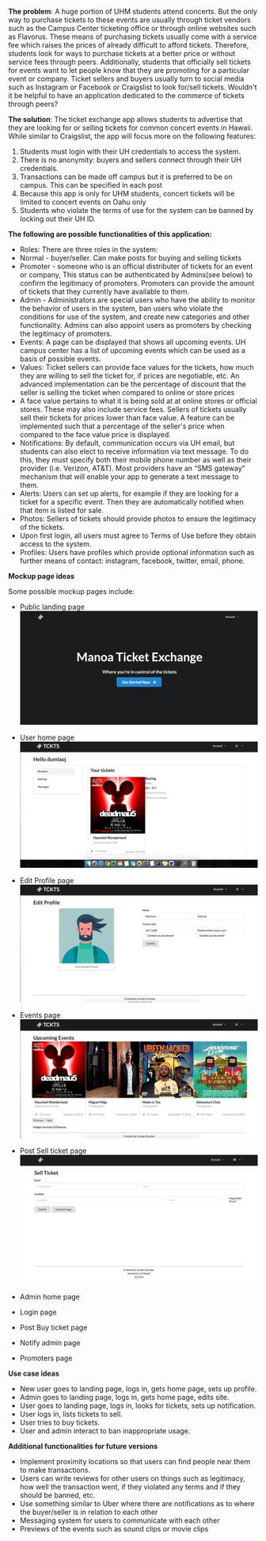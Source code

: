
**The problem**: A huge portion of UHM students attend concerts. But the only way to purchase tickets to these events are usually through ticket vendors such as the Campus Center ticketing office or through online websites such as Flavorus. These means of purchasing tickets usually come with a service fee which raises the prices of already difficult to afford tickets. Therefore, students look for ways to purchase tickets at a better price or without service fees through peers. Additionally, students that officially sell tickets for events want to let people know that they are promoting for a particular event or company. Ticket sellers and buyers usually turn to social media such as Instagram or Facebook or Craigslist to look for/sell tickets. Wouldn't it be helpful to have an application dedicated to the commerce of tickets through peers? 

**The solution**: The ticket exchange app allows students to advertise that they are looking for or selling tickets for common concert events in Hawaii. While similar to Craigslist, the app will focus more on the following features: 

1. Students must login with their UH credentials to access the system.
2. There is no anonymity: buyers and sellers connect through their UH credentials.
3. Transactions can be made off campus but it is preferred to be on campus. This can be specified in each post
4. Because this app is only for UHM students, concert tickets will be limited to concert events on Oahu only
5. Students who violate the terms of use for the system can be banned by locking out their UH ID.

**The following are possible functionalities of this application:**

* Roles: There are three roles in the system: 
* Normal - buyer/seller. Can make posts for buying and selling tickets
* Promoter - someone who is an official distributer of tickets for an event or company, This status can be authenticated by Admins(see below) to confirm the legitimacy of promoters. Promoters can provide the amount of tickets that they currently have available to them.
* Admin - Administrators are special users who have the ability to monitor the behavior of users in the system, ban users who violate the conditions for use of the system, and create new categories and other functionality. Admins can also appoint users as promoters by checking the legitimacy of promoters. 
* Events: A page can be displayed that shows all upcoming events. UH campus center has a list of upcoming events which can be used as a basis of possible events. 
* Values: Ticket sellers can provide face values for the tickets, how much they are willing to sell the ticket for, if prices are negotiable, etc. An advanced implementation can be the percentage of discount that the seller is selling the ticket when compared to online or store prices 
* A face value pertains to what it is being sold at at online stores or official stores. These may also include service fees. Sellers of tickets usually sell their tickets for prices lower than face value. A feature can be implemented such that a percentage of the seller's price when compared to the face value price is displayed. 
* Notifications: By default, communication occurs via UH email, but students can also elect to receive information via text message. To do this, they must specify both their mobile phone number as well as their provider (i.e. Verizon, AT&T). Most providers have an “SMS gateway” mechanism that will enable your app to generate a text message to them. 
* Alerts: Users can set up alerts, for example if they are looking for a ticket for a specific event. Then they are automatically notified when that item is listed for sale.
* Photos: Sellers of tickets should provide photos to ensure the legitimacy of the tickets. 
* Upon first login, all users must agree to Terms of Use before they obtain access to the system.
* Profiles: Users have profiles which provide optional information such as further means of contact: instagram, facebook, twitter, email, phone. 

**Mockup page ideas**

Some possible mockup pages include:

* Public landing page
![alt text](Screenshots/login.png)
* User home page
![alt text](Screenshots/account.png)
* Edit Profile page
![alt text](Screenshots/editprofile.png)
* Events page
![alt text](Screenshots/events.png)
* Post Sell ticket page
![alt text](Screenshots/sell.png)

* Admin home page
* Login page
* Post Buy ticket page
* Notify admin page
* Promoters page

**Use case ideas**

* New user goes to landing page, logs in, gets home page, sets up profile.
* Admin goes to landing page, logs in, gets home page, edits site.
* User goes to landing page, logs in, looks for tickets, sets up notification.
* User logs in, lists tickets to sell.
* User tries to buy tickets.
* User and admin interact to ban inappropriate usage.

**Additional functionalities for future versions**

* Implement proximity locations so that users can find people near them to make transactions. 
* Users can write reviews for other users on things such as legitimacy, how well the transaction went, if they violated any terms and if they should be banned, etc. 
* Use something similar to Uber where there are notifications as to where the buyer/seller is in relation to each other
* Messaging system for users to communicate with each other
* Previews of the events such as sound clips or movie clips
